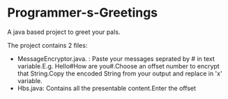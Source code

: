 # Programmer-s-Greetings
A java based project to greet your pals.


The project contains 2 files:
<ul>
  <li>MessageEncryptor.java. : Paste your messages seprated by # in  text variable.E.g. Hello#How are you#.Choose an offset number to encrypt that String.Copy the encoded String from your output and replace in 'x' variable. </li>
  <li>Hbs.java: Contains all the presentable content.Enter the offset</li>
  </ul>
